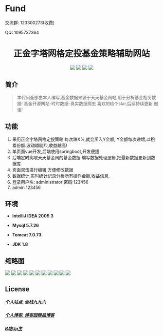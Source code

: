 # Fund

<p>交流群: 123300273(收费)</p>
<p>QQ: 1095737364</p>

<p><h1 align="center">正金字塔网格定投基金策略辅助网站</h1></p>


<p align="center">
	<img src="https://img.shields.io/badge/jdk-1.8-orange.svg"/>
    <img src="https://img.shields.io/badge/springbook-2.2.4-lightgrey.svg"/>
    <img src="https://img.shields.io/badge/html-5.x-blue.svg"/>
    <img src="https://img.shields.io/badge/vue-3.x-yellow.svg"/>
</p>

## 简介


> 本代码全部由本人编写,基金数据来源于天天基金网站,用于分析基金相关数据!
> 基金开源网站-时时数据-真实数据爬虫
> 喜欢的给个star,后续持续更新,谢谢!

## 功能

1. 采用正金字塔网格定投策略:每次跌X%,就会买入Y金额, Y金额每次递增,以积累份额.波动越剧烈,收益越高!
2. 单页面vue开发,后端使用springboot,开发便捷
3. 后端定时爬取天天基金网的基金数据,编写数据处理逻辑,把最新数据更新到数据库
4. 页面双击进行编辑,方便修改数据
5. 数据统计,实时统计记录分析所有操作金额,收益信息.
6. 登录用户名: administrator  密码:123456
7. admin  123456


## 环境

- <b>IntelliJ IDEA 2009.3</b>

- <b>Mysql 5.7.26</b>

- <b>Tomcat 7.0.73</b>

- <b>JDK 1.8</b>


## 缩略图

![](https://img2023.cnblogs.com/blog/588112/202306/588112-20230602170623457-1213339441.png)
![](https://img2023.cnblogs.com/blog/588112/202306/588112-20230602170628987-1059149711.png)
![](https://img2023.cnblogs.com/blog/588112/202306/588112-20230602170633571-607468798.png)
![](https://img2023.cnblogs.com/blog/588112/202306/588112-20230602170638047-1448368012.png)
![](https://img2023.cnblogs.com/blog/588112/202306/588112-20230602170642236-1369659946.png)
![](https://img2023.cnblogs.com/blog/588112/202306/588112-20230602170646689-638602693.png)
![](https://img2023.cnblogs.com/blog/588112/202306/588112-20230602170653684-1824106740.png)
![](https://img2023.cnblogs.com/blog/588112/202306/588112-20230602170657889-516924360.png)
![](https://img2023.cnblogs.com/blog/588112/202306/588112-20230602170717783-1045205491.png)
![](https://img2023.cnblogs.com/blog/588112/202306/588112-20230602170722461-1368459096.png)
![](https://img2023.cnblogs.com/blog/588112/202306/588112-20230602170726769-1141825028.png)


## License

##### [个人站点: 全栈九九六](https://www.blog996.com/)
##### [个人博客: 博客园精品博客](https://www.cnblogs.com/yysbolg/)
##### [B站Up主](https://space.bilibili.com/484486195)






